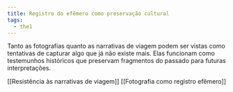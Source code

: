 ```yaml
---
title: Registro do efêmero como preservação cultural
tags:
  - the1
---
```

Tanto as fotografias quanto as narrativas de viagem podem ser vistas como tentativas de capturar algo que já não existe mais. Elas funcionam como testemunhos históricos que preservam fragmentos do passado para futuras interpretações.

[[Resistência às narrativas de viagem]]
[[Fotografia como registro efêmero]]